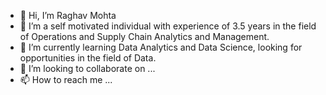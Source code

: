 - 👋 Hi, I’m Raghav Mohta
- 👀 I’m a self motivated individual with experience of 3.5 years in the field of Operations and Supply Chain Analytics and Management.
- 🌱 I’m currently learning Data Analytics and Data Science, looking for opportunities in the field of Data.
- 💞️ I’m looking to collaborate on ...
- 📫 How to reach me ...

<!---
mohta16raghav/mohta16raghav is a ✨ special ✨ repository because its `README.md` (this file) appears on your GitHub profile.
You can click the Preview link to take a look at your changes.
--->
